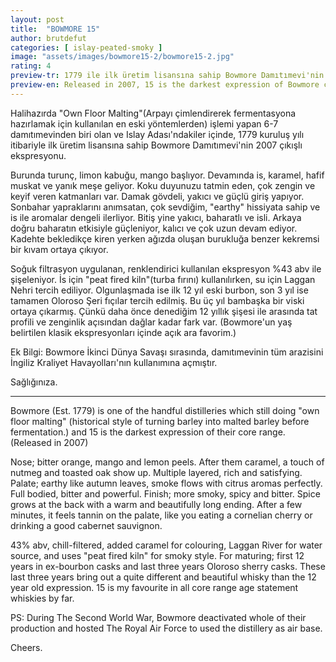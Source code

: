 ```yaml
---
layout: post
title:  "BOWMORE 15"
author: brutdefut
categories: [ islay-peated-smoky ]
image: "assets/images/bowmore15-2/bowmore15-2.jpg"
rating: 4
preview-tr: 1779 ile ilk üretim lisansına sahip Bowmore Damıtımevi'nin 2007 çıkışlı ekspresyonu.
preview-en: Released in 2007, 15 is the darkest expression of Bowmore core range.
---
```


Halihazırda "Own Floor Malting"(Arpayı çimlendirerek fermentasyona hazırlamak için kullanılan en eski yöntemlerden) işlemi yapan 6-7 damıtımevinden biri olan ve Islay Adası'ndakiler içinde, 1779 kuruluş yılı itibariyle ilk üretim lisansına sahip Bowmore Damıtımevi'nin 2007 çıkışlı ekspresyonu.

Burunda turunç, limon kabuğu, mango başlıyor. Devamında is, karamel, hafif muskat ve yanık meşe geliyor. Koku duyunuzu tatmin eden, çok zengin ve keyif veren katmanları var.
Damak gövdeli, yakıcı ve güçlü giriş yapıyor. Sonbahar yapraklarını anımsatan, çok sevdiğim, "earthy" hissiyata sahip ve is ile aromalar dengeli ilerliyor.
Bitiş yine yakıcı, baharatlı ve isli. Arkaya doğru baharatın etkisiyle güçleniyor, kalıcı ve çok uzun devam ediyor. Kadehte bekledikçe kiren yerken ağızda oluşan burukluğa benzer kekremsi bir kıvam ortaya çıkıyor.

Soğuk filtrasyon uygulanan, renklendirici kullanılan ekspresyon %43 abv ile şişeleniyor. İs için "peat fired kiln"(turba fırını) kullanılırken, su için Laggan Nehri tercih ediliyor. 
Olgunlaşmada ise ilk 12 yıl eski burbon, son 3 yıl ise tamamen Oloroso Şeri fıçılar tercih edilmiş. Bu üç yıl bambaşka bir viski ortaya çıkarmış. Çünkü daha önce denediğim 12 yıllık şişesi ile arasında tat profili ve zenginlik açısından dağlar kadar fark var. (Bowmore'un yaş belirtilen klasik ekspresyonları içinde açık ara favorim.)

Ek Bilgi: Bowmore İkinci Dünya Savaşı sırasında, damıtımevinin tüm arazisini İngiliz Kraliyet Havayolları'nın kullanımına açmıştır.

Sağlığınıza.

---------------------------------------------------------------------------

<p id="english"></p>

Bowmore (Est. 1779) is one of the handful distilleries which still doing "own floor malting" (historical style of turning barley into malted barley before fermentation.) and 15 is the darkest expression of their core range. (Released in 2007)

Nose; bitter orange, mango and lemon peels. After them caramel, a touch of nutmeg and toasted oak show up. Multiple layered, rich and satisfying. 
Palate; earthy like autumn leaves, smoke flows with citrus aromas perfectly. Full bodied, bitter and powerful. 
Finish; more smoky, spicy and bitter. Spice grows at the back with a warm and beautifully long ending.
After a few minutes, it feels tannin on the palate, like you eating a cornelian cherry or drinking a good cabernet sauvignon.

43% abv, chill-filtered, added caramel for colouring, Laggan River for water source, and uses "peat fired kiln" for smoky style. 
For maturing; first 12 years in ex-bourbon casks and last three years Oloroso sherry casks. These last three years bring out a quite different and beautiful whisky than the 12 year old expression. 15 is my favourite in all core range age statement whiskies by far. 

PS: During The Second World War, Bowmore deactivated whole of their production and hosted The Royal Air Force to used the distillery as air base.

Cheers. 
